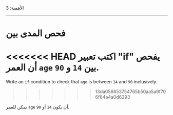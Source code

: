 الأهمية: 3

---

# فحص المدى بين

<<<<<<< HEAD
اكتب تعبير "if" يفحص أن العمر `age` بين `14` و `90`.
=======
Write an `if` condition to check that `age` is between `14` and `90` inclusively.
>>>>>>> 13da056653754765b50aa5a9f706f84a4a0d6293

يمكن للعمر `age` أن يكون `14` أو `90`.
